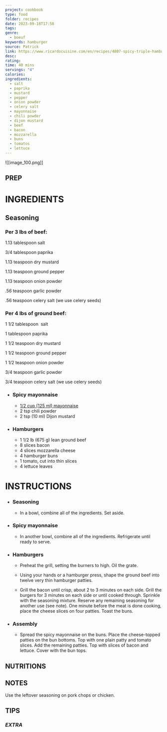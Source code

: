 ```yaml
---
project: cookbook
type: food
folder: recipes
date: 2023-09-18T17:58
tags: 
genre:
  - boeuf
keywords: hamburger
source: Patrick
link: https://www.ricardocuisine.com/en/recipes/4807-spicy-triple-hamburgers
desc: 
rating: 
time: 40 mins
servings: "4"
calories: 
ingredients:
  - salt
  - paprika
  - mustard
  - pepper
  - onion powder
  - celery salt
  - mayonnaise
  - chili powder
  - dijon mustard
  - beef
  - bacon
  - mozzarella
  - buns
  - tomatos
  - lettuce
---
```


![[image_100.png]]

## PREP


# INGREDIENTS

## Seasoning

### **Per 3 lbs of beef**:

1.13 tablespoon salt

3/4 tablespoon paprika

1.13 teaspoon dry mustard

1.13 teaspoon ground pepper

1.13 teaspoon onion powder

.56 teaspoon garlic powder

.56 teaspoon celery salt (we use celery seeds)

  

### **Per 4 lbs of ground beef:**

1 1/2 tablespoon  salt

1 tablespoon paprika

1 1/2 teaspoon dry mustard

1 1/2 teaspoon ground pepper

1 1/2 teaspoon onion powder

3/4 teaspoon garlic powder

3/4 teaspoon celery salt (we use celery seeds)


- ### Spicy mayonnaise
    
    - [1/2 cup (125 ml) mayonnaise](https://www.ricardocuisine.com/en/recipes/7165-homemade-mayonnaise)
    - 2 tsp chili powder
    - 2 tsp (10 ml) Dijon mustard
- ### Hamburgers
    
    - 1 1/2 lb (675 g) lean ground beef
    - 8 slices bacon  
    - 4 slices mozzarella cheese  
    - 4 hamburger buns  
    - 1 tomato, cut into thin slices  
    - 4 lettuce leaves


# INSTRUCTIONS

- ### Seasoning
    
    - In a bowl, combine all of the ingredients. Set aside.  


- ### Spicy mayonnaise
    
    - In another bowl, combine all of the ingredients. Refrigerate until ready to serve.
        
- ### Hamburgers
    
    - Preheat the grill, setting the burners to high. Oil the grate.
        
    - Using your hands or a hamburger press, shape the ground beef into twelve very thin hamburger patties.
        
    - Grill the bacon until crisp, about 2 to 3 minutes on each side. Grill the burgers for 3 minutes on each side or until cooked through. Sprinkle with the seasoning mixture. Reserve any remaining seasoning for another use (see note). One minute before the meat is done cooking, place the cheese slices on four patties. Toast the buns.


- ### Assembly
    
    - Spread the spicy mayonnaise on the buns. Place the cheese-topped patties on the bun bottoms. Top with one plain patty and tomato slices. Add the remaining patties. Top with slices of bacon and lettuce. Cover with the bun tops.

## NUTRITIONS



## NOTES

Use the leftover seasoning on pork chops or chicken.

## TIPS



### *EXTRA*



